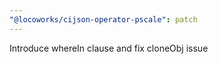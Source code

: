 ```yaml
---
"@locoworks/cijson-operator-pscale": patch
---
```


Introduce whereIn clause and fix cloneObj issue
